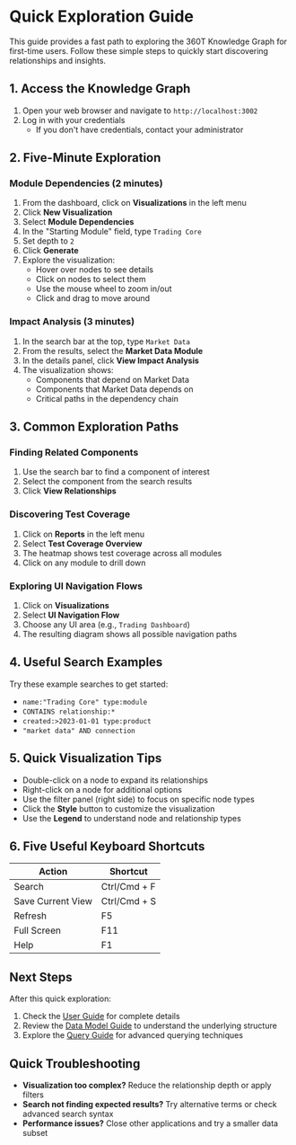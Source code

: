 # Quick Exploration Guide

This guide provides a fast path to exploring the 360T Knowledge Graph for first-time users. Follow these simple steps to quickly start discovering relationships and insights.

## 1. Access the Knowledge Graph

1. Open your web browser and navigate to `http://localhost:3002`
2. Log in with your credentials
   - If you don't have credentials, contact your administrator

## 2. Five-Minute Exploration

### Module Dependencies (2 minutes)

1. From the dashboard, click on **Visualizations** in the left menu
2. Click **New Visualization**
3. Select **Module Dependencies**
4. In the "Starting Module" field, type `Trading Core`
5. Set depth to `2`
6. Click **Generate**
7. Explore the visualization:
   - Hover over nodes to see details
   - Click on nodes to select them
   - Use the mouse wheel to zoom in/out
   - Click and drag to move around

### Impact Analysis (3 minutes)

1. In the search bar at the top, type `Market Data`
2. From the results, select the **Market Data Module**
3. In the details panel, click **View Impact Analysis**
4. The visualization shows:
   - Components that depend on Market Data
   - Components that Market Data depends on
   - Critical paths in the dependency chain

## 3. Common Exploration Paths

### Finding Related Components

1. Use the search bar to find a component of interest
2. Select the component from the search results
3. Click **View Relationships**

### Discovering Test Coverage

1. Click on **Reports** in the left menu
2. Select **Test Coverage Overview**
3. The heatmap shows test coverage across all modules
4. Click on any module to drill down

### Exploring UI Navigation Flows

1. Click on **Visualizations**
2. Select **UI Navigation Flow**
3. Choose any UI area (e.g., `Trading Dashboard`)
4. The resulting diagram shows all possible navigation paths

## 4. Useful Search Examples

Try these example searches to get started:

- `name:"Trading Core" type:module`
- `CONTAINS relationship:*`
- `created:>2023-01-01 type:product`
- `"market data" AND connection`

## 5. Quick Visualization Tips

- Double-click on a node to expand its relationships
- Right-click on a node for additional options
- Use the filter panel (right side) to focus on specific node types
- Click the **Style** button to customize the visualization
- Use the **Legend** to understand node and relationship types

## 6. Five Useful Keyboard Shortcuts

| Action | Shortcut |
|--------|----------|
| Search | Ctrl/Cmd + F |
| Save Current View | Ctrl/Cmd + S |
| Refresh | F5 |
| Full Screen | F11 |
| Help | F1 |

## Next Steps

After this quick exploration:

1. Check the [User Guide](./user-guide.md) for complete details
2. Review the [Data Model Guide](./data-model.md) to understand the underlying structure
3. Explore the [Query Guide](./query-guide.md) for advanced querying techniques

## Quick Troubleshooting

- **Visualization too complex?** Reduce the relationship depth or apply filters
- **Search not finding expected results?** Try alternative terms or check advanced search syntax
- **Performance issues?** Close other applications and try a smaller data subset 